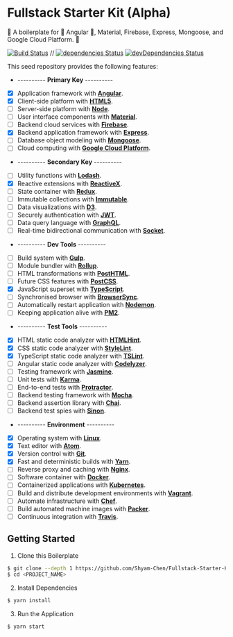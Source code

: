 # Fullstack Starter Kit (Alpha)

:seedling: A boilerplate for :star2: Angular :star2:, Material, Firebase, Express, Mongoose, and Google Cloud Platform. :evergreen_tree:

[![Build Status](https://travis-ci.org/Shyam-Chen/Fullstack-Starter-Kit.svg?branch=master)](https://travis-ci.org/Shyam-Chen/Fullstack-Starter-Kit)
 //
[![dependencies Status](https://david-dm.org/Shyam-Chen/Fullstack-Starter-Kit/status.svg)](https://david-dm.org/Shyam-Chen/Fullstack-Starter-Kit)
[![devDependencies Status](https://david-dm.org/Shyam-Chen/Fullstack-Starter-Kit/dev-status.svg)](https://david-dm.org/Shyam-Chen/Fullstack-Starter-Kit?type=dev)

This seed repository provides the following features:

* ---------- **Primary Key** ----------
* [x] Application framework with [**Angular**](https://angular.io/).
* [x] Client-side platform with [**HTML5**](https://platform.html5.org/).
* [ ] Server-side platform with [**Node**](https://nodejs.org/en/).
* [ ] User interface components with [**Material**](https://material.io/).
* [ ] Backend cloud services with [**Firebase**](https://firebase.google.com/).
* [x] Backend application framework with [**Express**](http://expressjs.com/).
* [ ] Database object modeling with [**Mongoose**](http://mongoosejs.com/).
* [ ] Cloud computing with [**Google Cloud Platform**](https://cloud.google.com/).
* ---------- **Secondary Key** ----------
* [ ] Utility functions with [**Lodash**](https://lodash.com/).
* [x] Reactive extensions with [**ReactiveX**](http://reactivex.io/).
* [ ] State container with [**Redux**](http://redux.js.org/).
* [ ] Immutable collections with [**Immutable**](http://facebook.github.io/immutable-js/).
* [ ] Data visualizations with [**D3**](https://d3js.org/).
* [ ] Securely authentication with [**JWT**](https://jwt.io/).
* [ ] Data query language with [**GraphQL**](http://graphql.org/).
* [ ] Real-time bidirectional communication with [**Socket**](https://socket.io/).
* ---------- **Dev Tools** ----------
* [ ] Build system with [**Gulp**](https://github.com/gulpjs/gulp).
* [ ] Module bundler with [**Rollup**](https://github.com/rollup/rollup).
* [ ] HTML transformations with [**PostHTML**](https://github.com/posthtml/posthtml).
* [ ] Future CSS features with [**PostCSS**](https://github.com/postcss/postcss).
* [x] JavaScript superset with [**TypeScript**](https://github.com/Microsoft/TypeScript).
* [ ] Synchronised browser with [**BrowserSync**](https://github.com/BrowserSync/browser-sync).
* [ ] Automatically restart application with [**Nodemon**](https://github.com/remy/nodemon).
* [ ] Keeping application alive with [**PM2**](https://github.com/Unitech/pm2).
* ---------- **Test Tools** ----------
* [x] HTML static code analyzer with [**HTMLHint**](https://github.com/yaniswang/HTMLHint).
* [x] CSS static code analyzer with [**StyleLint**](https://github.com/stylelint/stylelint).
* [x] TypeScript static code analyzer with [**TSLint**](https://github.com/palantir/tslint).
* [ ] Angular static code analyzer with [**Codelyzer**](https://github.com/mgechev/codelyzer).
* [ ] Testing framework with [**Jasmine**](https://github.com/jasmine/jasmine).
* [ ] Unit tests with [**Karma**](https://github.com/karma-runner/karma).
* [ ] End-to-end tests with [**Protractor**](https://github.com/angular/protractor).
* [ ] Backend testing framework with [**Mocha**](https://github.com/mochajs/mocha).
* [ ] Backend assertion library with [**Chai**](https://github.com/chaijs/chai).
* [ ] Backend test spies with [**Sinon**](https://github.com/sinonjs/sinon).
* ---------- **Environment** ----------
* [x] Operating system with [**Linux**](https://github.com/torvalds/linux).
* [x] Text editor with [**Atom**](https://github.com/atom/atom).
* [x] Version control with [**Git**](https://github.com/git/git).
* [x] Fast and deterministic builds with [**Yarn**](https://github.com/yarnpkg/yarn).
* [ ] Reverse proxy and caching with [**Nginx**](https://github.com/nginx/nginx).
* [ ] Software container with [**Docker**](https://github.com/docker/docker).
* [ ] Containerized applications with [**Kubernetes**](https://github.com/kubernetes/kubernetes).
* [ ] Build and distribute development environments with [**Vagrant**](https://github.com/mitchellh/vagrant).
* [ ] Automate infrastructure with [**Chef**](https://github.com/chef/chef).
* [ ] Build automated machine images with [**Packer**](https://github.com/hashicorp/packer).
* [ ] Continuous integration with [**Travis**](https://github.com/travis-ci/travis-ci).

## Getting Started

1) Clone this Boilerplate

```bash
$ git clone --depth 1 https://github.com/Shyam-Chen/Fullstack-Starter-Kit.git <PROJECT_NAME>
$ cd <PROJECT_NAME>
```

2) Install Dependencies

```bash
$ yarn install
```

3) Run the Application

```bash
$ yarn start
```
